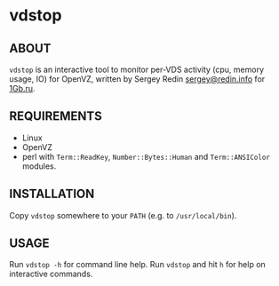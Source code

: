 vdstop
======

## ABOUT

`vdstop` is an interactive tool to monitor per-VDS activity
(cpu, memory usage, IO) for OpenVZ,
written by Sergey Redin sergey@redin.info for [1Gb.ru](http://www.1gb.ru/).

## REQUIREMENTS

* Linux
* OpenVZ
* perl with `Term::ReadKey`, `Number::Bytes::Human` and `Term::ANSIColor` modules.

## INSTALLATION

Copy `vdstop` somewhere to your `PATH` (e.g. to `/usr/local/bin`).

## USAGE

Run `vdstop -h` for command line help.
Run `vdstop` and hit `h` for help on interactive commands.
